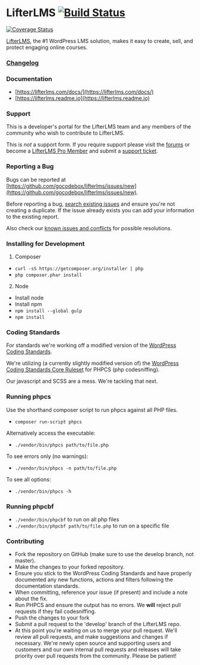 LifterLMS [![Build Status](https://travis-ci.org/gocodebox/lifterlms.svg?branch=master)](https://travis-ci.org/gocodebox/lifterlms)
==========

[![Coverage Status](https://coveralls.io/repos/github/gocodebox/lifterlms/badge.svg)](https://coveralls.io/github/gocodebox/lifterlms)

[LifterLMS](https://lifterlms.com), the #1 WordPress LMS solution, makes it easy to create, sell, and protect engaging online courses.


### [Changelog](./CHANGELOG.md)


### Documentation
+ [https://lifterlms.com/docs/](https://lifterlms.com/docs/)
+ [https://lifterlms.readme.io](https://lifterlms.readme.io)


### Support

This is a developer's portal for the LifterLMS team and any members of the community who wish to contribute to LifterLMS.

This is _not_ a support form. If you require support please visit the [forums](https://wordpress.org/support/plugin/lifterlms) or become a [LifterLMS Pro Member](https://lifterlms.com/product/lifterlms-pro) and submit a [support ticket](https://lifterlms.com/my-account/my-tickets).


### Reporting a Bug

Bugs can be reported at [https://github.com/gocodebox/lifterlms/issues/new](https://github.com/gocodebox/lifterlms/issues/new).

Before reporting a bug, [search existing issues](https://github.com/gocodebox/lifterlms/issues) and ensure you're not creating a duplicate. If the issue already exists you can add your information to the existing report.

Also check our [known issues and conflicts](https://lifterlms.com/doc-category/lifterlms/known-conflicts/) for possible resolutions.


### Installing for Development

1. Composer
  + `curl -sS https://getcomposer.org/installer | php`
  + `php composer.phar install`

2. Node
  + Install node
  + Install npm
  + `npm install --global gulp`
  + `npm install`


### Coding Standards

For standards we're working off a modified version of the [WordPress Coding Standards](https://make.wordpress.org/core/handbook/best-practices/coding-standards/php/).

We're utilizing (a currently slightly modified version of) the [WordPress Coding Standards Core Ruleset](https://github.com/WordPress-Coding-Standards/WordPress-Coding-Standards) for PHPCS (php codesniffing).

Our javascript and SCSS are a mess. We're tackling that next.


### Running phpcs

Use the shorthand composer script to run phpcs against all PHP files.

+ `composer run-script phpcs`

Alternatively access the executable:

+ `./vendor/bin/phpcs path/to/file.php`

To see errors only (no warnings):

+ `./vendor/bin/phpcs -n path/to/file.php`

To see all options:

+ `./vendor/bin/phpcs -h`


### Running phpcbf

+ `./vendor/bin/phpcbf` to run on all php files
+ `./vendor/bin/phpcbf path/to/file.php` to run on a specific file


### Contributing

+ Fork the repository on GitHub (make sure to use the develop branch, not master).
+ Make the changes to your forked repository.
+ Ensure you stick to the WordPress Coding Standards and have properly documented any new functions, actions and filters following the documentation standards.
+ When committing, reference your issue (if present) and include a note about the fix.
+ Run PHPCS and ensure the output has no errors. We **will** reject pull requests if they fail codesniffing.
+ Push the changes to your fork
+ Submit a pull request to the 'develop' branch of the LifterLMS repo.
+ At this point you're waiting on us to merge your pull request. We'll review all pull requests, and make suggestions and changes if necessary. We're newly open source and supporting users and customers and our own internal pull requests and releases will take priority over pull requests from the community. Please be patient!
